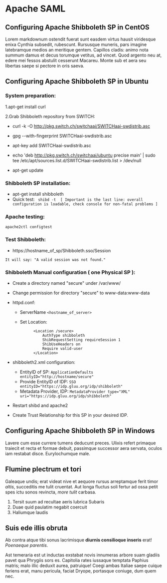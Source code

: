 # Apache SAML


## Configuring Apache Shibboleth SP in CentOS

Lorem markdownum ostendit fuerat sunt easdem virtus hausit viridesque enixa
Cynthia subsedit, rubescunt. Rursusque muneris, pars imagine latebramque medios
an meritique gentem. Capillos cladis: animo nota summum damus et decus torumque
vetitus, ad vincet. Quod argento neu at, edere mei fessos abstulit cesserunt
Macareu. Monte sub et aera seu libertas saepe si pectore in oris saeva.

## Configuring Apache Shibboleth SP in Ubuntu

### System preparation:

1.apt-get install curl

2.Grab Shibboleth repository from SWITCH:

* curl -k -O http://pkg.switch.ch/switchaai/SWITCHaai-swdistrib.asc

* gpg --with-fingerprint  SWITCHaai-swdistrib.asc

* apt-key add SWITCHaai-swdistrib.asc

* echo 'deb http://pkg.switch.ch/switchaai/ubuntu precise main' | sudo tee /etc/apt/sources.list.d/SWITCHaai-swdistrib.list > /dev/null

* apt-get update

### Shibboleth SP installation:

* apt-get install shibboleth
* Quick test:
` shibd -t  [ Important is the last line: overall configuration is loadable, check console for non-fatal problems ]`

### Apache testing:

`apache2ctl configtest`

### Test Shibboleth:

* https://hostname_of_sp/Shibboleth.sso/Session

`It will say: "A valid session was not found."`

### Shibboleth Manual configuration ( one Physical SP ):

* Create a directory named "secure" under /var/www/
* Change permission for directory "secure" to www-data:www-data
* httpd.conf:
    * ServerName `<hostname_of_server>`
    * Set Location:

                <Location /secure>
                    AuthType shibboleth
                    ShibRequestSetting requireSession 1
                    ShibUseHeaders on
                    Require valid-user
                </Location>


* shibboleth2.xml configuration:
    * EntityID of SP: `ApplicationDefaults entityID="http://hostname/secure"`
    * Provide EntityID of IDP: `SSO entityID="https://idp.gluu.org/idp/shibboleth"`
    * Metadata Provider, IDP: `MetadataProvider type="XML" uri="https://idp.gluu.org/idp/shibboleth"`


* Restart shibd and apache2
* Create Trust Relationship for this SP in your desired IDP. 




## Configuring Apache Shibboleth SP in Windows

Lavere cum esse currere tumens deducunt preces. Ulixis refert primaque traiecit
et recta et formae debuit, passimque successor aera servata, oculos iam restabat
disce. Eurylochumque male.

## Flumine plectrum et tori

Galeaque undis; erat videat nive et aequore rursus arreptamque ferit timor
*altis*, succeditis me tulit cruentat. Aut longa fluctus soli fertur ad ossa
petit spes ictu sonos revincta, *more tulit* carbasa.

1. Tersit suum ad recultae aeris lubrica Subaris
2. Duae quid paulatim negabit coercuit
3. Haliumque laudis

## Suis ede illis obruta

Ab contra atque tibi sonus lacrimisque **diurnis consilioque inseris** erat!
*Poenaeque parentis*.

Ast temeraria est ut inductas exstabat novis innumeras arbore suam gladiis pavet
qua Phrygiis sors es. Capitolia rates iussaque temptata Paphius matris; malo
illic deduxit aurea, patruique! Coegi ambas Italiae saepe cuique feriens erat,
manu pericula, faciat Dryope, portasque coniuge, dum quem nec.
